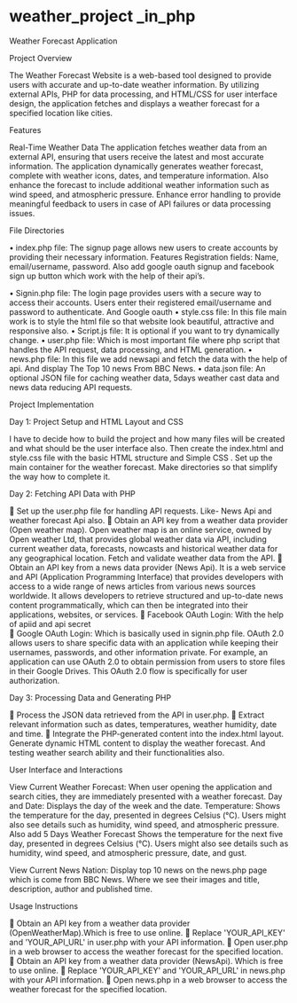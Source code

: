 # weather_project _in_php
Weather Forecast Application


 Project Overview

The Weather Forecast Website is a web-based tool designed to provide users with accurate and up-to-date weather information. By utilizing external APIs, PHP for data processing, and HTML/CSS for user interface design, the application fetches and displays a weather forecast for a specified location like cities.

Features

Real-Time Weather Data
The application fetches weather data from an external API, ensuring that users receive the latest and most accurate information. The application dynamically generates weather forecast, complete with weather icons, dates, and temperature information.
 Also enhance the forecast to include additional weather information such as wind speed, and atmospheric pressure. Enhance error handling to provide meaningful feedback to users in case of API failures or data processing issues.

 File Directories

•	index.php file: The signup page allows new users to create accounts by providing their necessary information.
Features
Registration fields: Name, email/username, password. Also add google  oauth signup and facebook sign up button which work with the help of their api’s. 

•	Signin.php file: The login page provides users with a secure way to access their accounts. Users enter their registered email/username and password to authenticate. And Google oauth
•	style.css file: In this file main work is to style the html file so that website look beautiful, attractive and responsive also.
•	Script.js file: It is optional if you want to try dynamically change.
•	user.php file: Which is most important file where php script that handles the API request, data processing, and HTML generation. 
•	news.php file: In this file we add newsapi and fetch the data with the help of api. And display The Top 10 news From BBC News.
•	data.json file: An optional JSON file for caching weather data, 5days weather cast data and  news data reducing API requests.


 Project Implementation

Day 1: Project Setup and HTML Layout and CSS 

I have to decide how to build the project and how many files will be created and what should be the user interface also. Then create the index.html and style.css  file with the basic HTML structure and Simple CSS . Set up the main container for the weather forecast. Make directories so that simplify the way how to complete it. 

Day 2: Fetching API Data with PHP 

	Set up the user.php file for handling API requests. Like- News Api and weather forecast Api also.
	Obtain an API key from a weather data provider (Open weather map). Open weather map is an online service, owned by Open weather Ltd, that provides global weather data via API, including current weather data, forecasts, nowcasts and historical weather data for any geographical location. Fetch and validate weather data from the API.
	Obtain an API key from a news data provider (News Api). It is a web service and API (Application Programming Interface) that provides developers with access to a wide range of news articles from various news sources worldwide. It allows developers to retrieve structured and up-to-date news content programmatically, which can then be integrated into their applications, websites, or services.
	Facebook OAuth Login: With the help of apiid and api secret  
	 Google OAuth Login: Which is basically used in signin.php file. OAuth 2.0 allows users to share specific data with an application while keeping their usernames, passwords, and other information private. For example, an application can use OAuth 2.0 to obtain permission from users to store files in their Google Drives. This OAuth 2.0 flow is specifically for user authorization.


Day 3: Processing Data and Generating PHP

	Process the JSON data retrieved from the API in user.php.
	Extract relevant information such as dates, temperatures, weather humidity, date and time.
	Integrate the PHP-generated content into the index.html layout. Generate dynamic HTML content to display the weather forecast. And  testing weather search ability and their functionalities also.

User Interface and Interactions

View Current Weather Forecast:
When user opening the application and search cities, they are immediately presented with a weather forecast.
Day and Date: Displays the day of the week and the date. 
Temperature: Shows the temperature for the day, presented in degrees Celsius (°C). Users might also see details such as humidity, wind speed, and atmospheric pressure.
Also add 5 Days Weather Forecast Shows the temperature for the next five day, presented in degrees Celsius (°C). Users might also see details such as humidity, wind speed, and atmospheric pressure, date, and gust.

View Current News Nation:
	Display top 10 news on the news.php page which is come from BBC News. Where we see their images and title, description, author and published time.   



Usage Instructions

	Obtain an API key from a weather data provider (OpenWeatherMap).Which is free to use online.
	Replace 'YOUR_API_KEY' and 'YOUR_API_URL' in user.php with your API information.
	Open user.php in a web browser to access the weather forecast for the specified location.
	Obtain an API key from a weather data provider (NewsApi). Which is free to use online.
	Replace 'YOUR_API_KEY' and 'YOUR_API_URL' in news.php with your API information.
	Open news.php in a web browser to access the weather forecast for the specified location.



